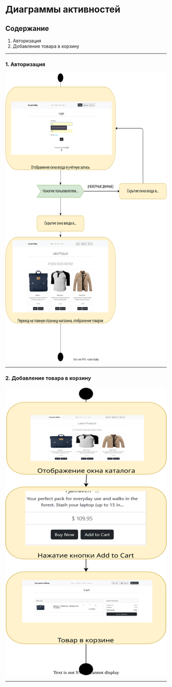 # Диаграммы активностей

## Содержание

1. Авторизация
2. Добавление товара в корзину

---

### 1. Авторизация

<img src='assets/activity_signin_img.svg' width='900' height='900' />

---

### 2. Добавление товара в корзину

<img src='assets/add_to_cart_img.svg' width='700' height='900' />

---
